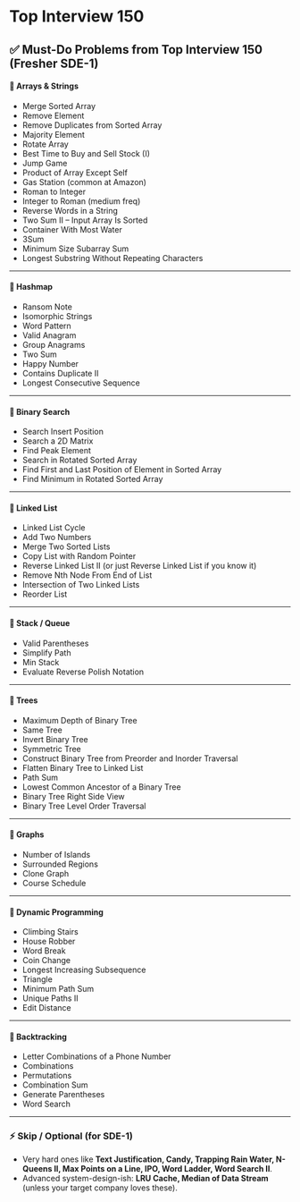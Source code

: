 # Top Interview 150

## ✅ Must-Do Problems from Top Interview 150 (Fresher SDE-1)

#### 🔹 Arrays & Strings

* Merge Sorted Array
* Remove Element
* Remove Duplicates from Sorted Array
* Majority Element
* Rotate Array
* Best Time to Buy and Sell Stock (I)
* Jump Game
* Product of Array Except Self
* Gas Station (common at Amazon)
* Roman to Integer
* Integer to Roman (medium freq)
* Reverse Words in a String
* Two Sum II – Input Array Is Sorted
* Container With Most Water
* 3Sum
* Minimum Size Subarray Sum
* Longest Substring Without Repeating Characters

***

#### 🔹 Hashmap

* Ransom Note
* Isomorphic Strings
* Word Pattern
* Valid Anagram
* Group Anagrams
* Two Sum
* Happy Number
* Contains Duplicate II
* Longest Consecutive Sequence

***

#### 🔹 Binary Search

* Search Insert Position
* Search a 2D Matrix
* Find Peak Element
* Search in Rotated Sorted Array
* Find First and Last Position of Element in Sorted Array
* Find Minimum in Rotated Sorted Array

***

#### 🔹 Linked List

* Linked List Cycle
* Add Two Numbers
* Merge Two Sorted Lists
* Copy List with Random Pointer
* Reverse Linked List II (or just Reverse Linked List if you know it)
* Remove Nth Node From End of List
* Intersection of Two Linked Lists
* Reorder List

***

#### 🔹 Stack / Queue

* Valid Parentheses
* Simplify Path
* Min Stack
* Evaluate Reverse Polish Notation

***

#### 🔹 Trees

* Maximum Depth of Binary Tree
* Same Tree
* Invert Binary Tree
* Symmetric Tree
* Construct Binary Tree from Preorder and Inorder Traversal
* Flatten Binary Tree to Linked List
* Path Sum
* Lowest Common Ancestor of a Binary Tree
* Binary Tree Right Side View
* Binary Tree Level Order Traversal

***

#### 🔹 Graphs

* Number of Islands
* Surrounded Regions
* Clone Graph
* Course Schedule

***

#### 🔹 Dynamic Programming

* Climbing Stairs
* House Robber
* Word Break
* Coin Change
* Longest Increasing Subsequence
* Triangle
* Minimum Path Sum
* Unique Paths II
* Edit Distance

***

#### 🔹 Backtracking

* Letter Combinations of a Phone Number
* Combinations
* Permutations
* Combination Sum
* Generate Parentheses
* Word Search

***

### ⚡ Skip / Optional (for SDE-1)

* Very hard ones like **Text Justification, Candy, Trapping Rain Water, N-Queens II, Max Points on a Line, IPO, Word Ladder, Word Search II**.
* Advanced system-design-ish: **LRU Cache, Median of Data Stream** (unless your target company loves these).
